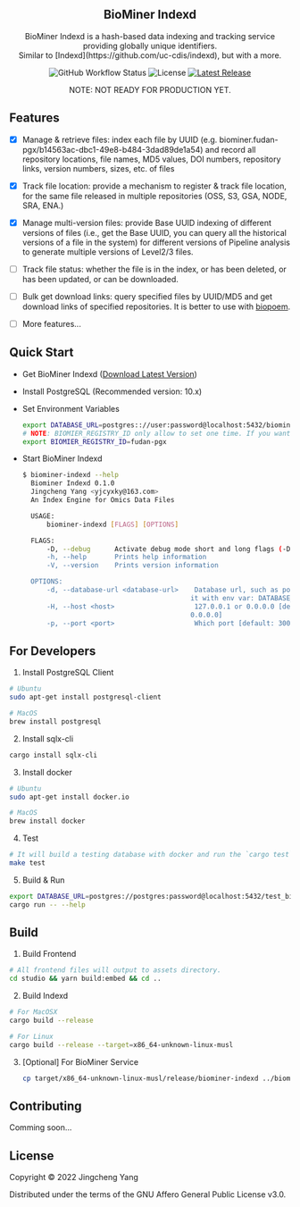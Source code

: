 <h2 align="center">BioMiner Indexd</h2>
<p align="center">BioMiner Indexd is a hash-based data indexing and tracking service providing globally unique identifiers. <br/>Similar to [Indexd](https://github.com/uc-cdis/indexd), but with a more.</p>

<p align="center">
<img alt="GitHub Workflow Status" src="https://img.shields.io/github/workflow/status/yjcyxky/biominer-indexd/release?label=Build Status">
<img src="https://img.shields.io/github/license/yjcyxky/biominer-indexd.svg?label=License" alt="License"> 
<a href="https://github.com/yjcyxky/biominer-indexd/releases"><img alt="Latest Release" src="https://img.shields.io/github/release/yjcyxky/biominer-indexd.svg?label=Latest%20Release"/></a>
</p>

<p align="center">NOTE: NOT READY FOR PRODUCTION YET.</p>

## Features
- [x] Manage & retrieve files: index each file by UUID (e.g. biominer.fudan-pgx/b14563ac-dbc1-49e8-b484-3dad89de1a54) and record all repository locations, file names, MD5 values, DOI numbers, repository links, version numbers, sizes, etc. of files

- [x] Track file location: provide a mechanism to register & track file location, for the same file released in multiple repositories (OSS, S3, GSA, NODE, SRA, ENA.)

- [x] Manage multi-version files: provide Base UUID indexing of different versions of files (i.e., get the Base UUID, you can query all the historical versions of a file in the system) for different versions of Pipeline analysis to generate multiple versions of Level2/3 files.

- [ ] Track file status: whether the file is in the index, or has been deleted, or has been updated, or can be downloaded.

- [ ] Bulk get download links: query specified files by UUID/MD5 and get download links of specified repositories. It is better to use with [biopoem](https://github.com/yjcyxky/biopoem).

- [ ] More features...

## Quick Start
- Get BioMiner Indexd ([Download Latest Version](https://github.com/yjcyxky/biominer-indexd/releases))
- Install PostgreSQL (Recommended version: 10.x)
- Set Environment Variables

  ```bash
  export DATABASE_URL=postgres:://user:password@localhost:5432/biominer_indexd
  # NOTE: BIOMIER_REGISTRY_ID only allow to set one time. If you want to change it, you need to rebuild the database.
  export BIOMIER_REGISTRY_ID=fudan-pgx
  ```

- Start BioMiner Indexd

  ```bash
  $ biominer-indexd --help
    Biominer Indexd 0.1.0
    Jingcheng Yang <yjcyxky@163.com>
    An Index Engine for Omics Data Files

    USAGE:
        biominer-indexd [FLAGS] [OPTIONS]

    FLAGS:
        -D, --debug      Activate debug mode short and long flags (-D, --debug) will be deduced from the field's name
        -h, --help       Prints help information
        -V, --version    Prints version information

    OPTIONS:
        -d, --database-url <database-url>    Database url, such as postgres:://user:pass@host:port/dbname. You can also set
                                            it with env var: DATABASE_URL
        -H, --host <host>                    127.0.0.1 or 0.0.0.0 [default: 127.0.0.1]  [possible values: 127.0.0.1,
                                            0.0.0.0]
        -p, --port <port>                    Which port [default: 3000]
  ```

## For Developers

1. Install PostgreSQL Client

  ```bash
  # Ubuntu
  sudo apt-get install postgresql-client

  # MacOS
  brew install postgresql
  ```

2. Install sqlx-cli

  ```bash
  cargo install sqlx-cli
  ```

3. Install docker

  ```bash
  # Ubuntu
  sudo apt-get install docker.io

  # MacOS
  brew install docker
  ```

4. Test

  ```bash
  # It will build a testing database with docker and run the `cargo test`.
  make test
  ```

5. Build & Run

  ```bash
  export DATABASE_URL=postgres://postgres:password@localhost:5432/test_biominer_indexd 
  cargo run -- --help
  ```

## Build

1. Build Frontend

  ```bash
  # All frontend files will output to assets directory.
  cd studio && yarn build:embed && cd ..
  ```

2. Build Indexd
   
  ```bash
  # For MacOSX
  cargo build --release

  # For Linux
  cargo build --release --target=x86_64-unknown-linux-musl
  ```

3. [Optional] For BioMiner Service
   
   ```bash
   cp target/x86_64-unknown-linux-musl/release/biominer-indexd ../biominer/docker/packages/
   ```

## Contributing
Comming soon...

## License
Copyright © 2022 Jingcheng Yang

Distributed under the terms of the GNU Affero General Public License v3.0.